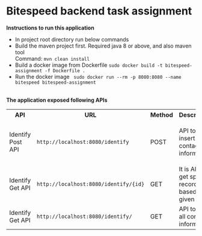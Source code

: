 # Bitespeed backend task assignment

<b> Instructions to run this application </b>
<ul>
<li> In project root directory run below commands </li>
<li> Build the maven project first. Required java 8 or above, and also maven tool <br/>Command: <code>mvn clean install</code></li>
<li> Build a docker image from Dockerfile <code>sudo docker build -t bitespeed-assignment -f Dockerfile .</code></li>
<li> Run the docker image <code> sudo docker run --rm -p 8080:8080 --name bitespeed bitespeed-assignment</code></li>
</ul>
<br/>
<b> The application exposed following APIs </b>
<table>
<tr>
<th>API</th>
<th>URL</th>
<th>Method</th>
<th>Description</th>
<th>Payload</th>
</tr>
<tr>
<td>Identify Post API</td>
<td><code>http://localhost:8080/identify</code></td>
<td>POST</td>
<td>API to insert contact information.</td>
<td><code>{
    "email":"hemanth@gmail.com",
    "phoneNumber":"8892770064"<br/>
}</code></td>
</tr>
<tr>
<td>Identify Get API</td>
<td><code>http://localhost:8080/identify/{id}</code></td>
<td>GET</td>
<td>It is API to get specific record based on given ID</td>
</tr>
<tr>
<td>Identify Get API</td>
<td><code>http://localhost:8080/identify/</code></td>
<td>GET</td>
<td>API to list all contact information</td>
</tr>
</table>